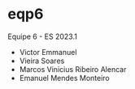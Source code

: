 # eqp6
Equipe 6 - ES 2023.1
- Victor Emmanuel 
- Vieira Soares 
- Marcos Vinicius Ribeiro Alencar
- Emanuel Mendes Monteiro
